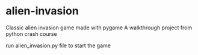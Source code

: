 # alien-invasion
Classic alien invasion game made with pygame
A walkthrough project from python crash course

run alien_invasion.py file to start the game
